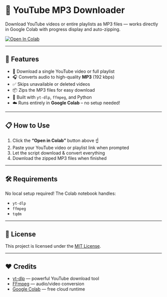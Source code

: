 # 🎵 YouTube MP3 Downloader

Download YouTube videos or entire playlists as MP3 files — works directly in Google Colab with progress display and auto-zipping.

[![Open In Colab](https://colab.research.google.com/assets/colab-badge.svg)](https://colab.research.google.com/github/Darkwarrior247/YT-MP3-Converter/blob/main/youtube_mp3_downloader.ipynb)

---

## 🚀 Features

- 🔗 Download a single YouTube video or full playlist
- 🎧 Converts audio to high-quality **MP3** (192 kbps)
- ✅ Skips unavailable or deleted videos
- 📦 Zips the MP3 files for easy download
- 🧠 Built with `yt-dlp`, `ffmpeg`, and Python
- ☁️ Runs entirely in **Google Colab** – no setup needed!

---

## 📋 How to Use

1. Click the **“Open in Colab”** button above ☝️
2. Paste your YouTube video or playlist link when prompted
3. Let the script download & convert everything
4. Download the zipped MP3 files when finished

---

## 🛠 Requirements

No local setup required! The Colab notebook handles:

- `yt-dlp`
- `ffmpeg`
- `tqdm`

---

## 📄 License

This project is licensed under the [MIT License](LICENSE).

---

## ❤️ Credits

- [yt-dlp](https://github.com/yt-dlp/yt-dlp) — powerful YouTube download tool
- [FFmpeg](https://ffmpeg.org/) — audio/video conversion
- [Google Colab](https://colab.research.google.com/) — free cloud runtime
